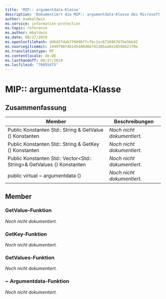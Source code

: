 ```yaml
---
title: 'MIP:: argumentdata-Klasse'
description: 'Dokumentiert die MIP:: argumentdata-Klasse des Microsoft Information Protection (MIP) SDK.'
author: msmbaldwin
ms.service: information-protection
ms.topic: reference
ms.author: mbaldwin
ms.date: 08/27/2019
ms.openlocfilehash: ddbd2fdab7f6096f7cfbc1ec671096767be5bb42
ms.sourcegitcommit: 1499790746145d40d667d138baa6e18598421f0e
ms.translationtype: MT
ms.contentlocale: de-DE
ms.lasthandoff: 08/27/2019
ms.locfileid: "70055475"
---
```

# <a name="class-mipargumentdata"></a>MIP:: argumentdata-Klasse 
  
## <a name="summary"></a>Zusammenfassung
 Member                        | Beschreibungen                                
--------------------------------|---------------------------------------------
Public Konstanten Std:: String & GetValue () Konstanten  | _Noch nicht dokumentiert._
Public Konstanten Std:: String & GetKey () Konstanten  | _Noch nicht dokumentiert._
Public Konstanten Std:: Vector\<Std:: String\>& GetValues () Konstanten  | _Noch nicht dokumentiert._
public virtual ~ argumentdata ()  | _Noch nicht dokumentiert._
  
## <a name="members"></a>Member
  
### <a name="getvalue-function"></a>GetValue-Funktion
_Noch nicht dokumentiert._

  
### <a name="getkey-function"></a>GetKey-Funktion
_Noch nicht dokumentiert._

  
### <a name="getvalues-function"></a>GetValues-Funktion
_Noch nicht dokumentiert._

  
### <a name="argumentdata-function"></a>~ Argumentdata-Funktion
_Noch nicht dokumentiert._

